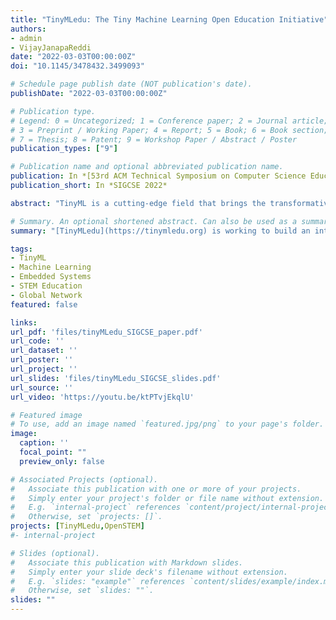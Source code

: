 ```yaml
---
title: "TinyMLedu: The Tiny Machine Learning Open Education Initiative"
authors:
- admin
- VijayJanapaReddi
date: "2022-03-03T00:00:00Z"
doi: "10.1145/3478432.3499093"

# Schedule page publish date (NOT publication's date).
publishDate: "2022-03-03T00:00:00Z"

# Publication type.
# Legend: 0 = Uncategorized; 1 = Conference paper; 2 = Journal article;
# 3 = Preprint / Working Paper; 4 = Report; 5 = Book; 6 = Book section;
# 7 = Thesis; 8 = Patent; 9 = Workshop Paper / Abstract / Poster
publication_types: ["9"]

# Publication name and optional abbreviated publication name.
publication: In *[53rd ACM Technical Symposium on Computer Science Education (SIGCSE 2022)](https://sigcse2022.sigcse.org/)*
publication_short: In *SIGCSE 2022*

abstract: "TinyML is a cutting-edge field that brings the transformative power of machine learning (ML) to the performance and power-constrained domain of embedded systems. This opens new avenues of opportunity for a smarter and cheaper internet of things (IoT). TinyML is also a great educational tool as it touches on topics from across the computer science curriculum, ranging from machine learning to embedded systems. [TinyMLedu](https://tinymledu.org) is working to build an international coalition of researchers and practitioners advancing TinyML in the developing world, and to develop and share high-quality, open-access educational materials globally. To date, we have helped launch two courses derived from our materials, taught in Portuguese in Brazil, held an outreach workshop for middle and high school teachers and students of the Navajo nation, and launched an Academic Network of over 20 universities from around the globe. Moving forward we want to grow our impact by helping develop more workshops and courses, in more languages, targeting an even broader audience, to introduce the world to TinyML."

# Summary. An optional shortened abstract. Can also be used as a summary for an extended abstract or poster etc.
summary: "[TinyMLedu](https://tinymledu.org) is working to build an international coalition of researchers and practitioners advancing TinyML in the developing world, and to develop and share high-quality, open-access educational materials globally."

tags:
- TinyML
- Machine Learning
- Embedded Systems
- STEM Education
- Global Network
featured: false

links:
url_pdf: 'files/tinyMLedu_SIGCSE_paper.pdf'
url_code: ''
url_dataset: ''
url_poster: ''
url_project: ''
url_slides: 'files/tinyMLedu_SIGCSE_slides.pdf'
url_source: ''
url_video: 'https://youtu.be/ktPTvjEkqlU'

# Featured image
# To use, add an image named `featured.jpg/png` to your page's folder. 
image:
  caption: ''
  focal_point: ""
  preview_only: false

# Associated Projects (optional).
#   Associate this publication with one or more of your projects.
#   Simply enter your project's folder or file name without extension.
#   E.g. `internal-project` references `content/project/internal-project/index.md`.
#   Otherwise, set `projects: []`.
projects: [TinyMLedu,OpenSTEM]
#- internal-project

# Slides (optional).
#   Associate this publication with Markdown slides.
#   Simply enter your slide deck's filename without extension.
#   E.g. `slides: "example"` references `content/slides/example/index.md`.
#   Otherwise, set `slides: ""`.
slides: ""
---
```


<!-- {{% alert note %}}
Click the *Cite* button above to demo the feature to enable visitors to import publication metadata into their reference management software.
{{% /alert %}}

{{% alert note %}}
Click the *Slides* button above to demo Academic's Markdown slides feature.
{{% /alert %}} -->

<!-- Supplementary notes can be added here, including [code and math](https://sourcethemes.com/academic/docs/writing-markdown-latex/). -->

